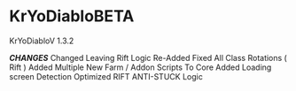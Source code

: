 # KrYoDiabloBETA
KrYoDiabloV 1.3.2


***CHANGES***
Changed Leaving Rift Logic
Re-Added Fixed All Class Rotations ( Rift )
Added Multiple New Farm / Addon Scripts To Core
Added Loading screen Detection
Optimized RIFT ANTI-STUCK Logic
